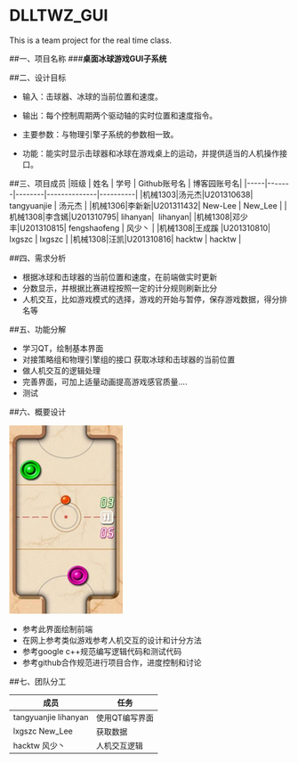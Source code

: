 # DLLTWZ_GUI
This is a team project for the real time class.


##一、项目名称
###**桌面冰球游戏GUI子系统**

##二、设计目标

 - 输入：击球器、冰球的当前位置和速度。

 - 输出：每个控制周期两个驱动轴的实时位置和速度指令。

 - 主要参数：与物理引擎子系统的参数相一致。

 - 功能：能实时显示击球器和冰球在游戏桌上的运动，并提供适当的人机操作接口。

##三、项目成员
|班级  |  姓名  |  学号  |  Github账号名  |  博客园账号名|
|-----|-------|--------|--------------|----------|
|机械1303|汤元杰|U201310638| tangyuanjie | 汤元杰 |
|机械1306|李新新|U201311432| New-Lee | New_Lee |
|机械1308|李含嫣|U201310795|  lihanyan|  lihanyan|
|机械1308|邓少丰|U201310815| fengshaofeng | 风少丶 |
|机械1308|王成蹊 |U201310810| lxgszc | lxgszc |
|机械1308|汪凯|U201310816| hacktw | hacktw |


##四、需求分析

+ 根据冰球和击球器的当前位置和速度，在前端做实时更新
+ 分数显示，并根据比赛进程按照一定的计分规则刷新比分
+ 人机交互，比如游戏模式的选择，游戏的开始与暂停，保存游戏数据，得分排名等

##五、功能分解

+ 学习QT，绘制基本界面
+ 对接策略组和物理引擎组的接口 获取冰球和击球器的当前位置
+ 做人机交互的逻辑处理
+ 完善界面，可加上适量动画提高游戏感官质量....
+ 测试

##六、概要设计

![游戏界面](./img/game.png)
+ 参考此界面绘制前端
+ 在网上参考类似游戏参考人机交互的设计和计分方法
+ 参考google c++规范编写逻辑代码和测试代码
+ 参考github合作规范进行项目合作，进度控制和讨论

##七、团队分工

|成员 |任务 |
|-----|----------|
| tangyuanjie  lihanyan         | 使用QT编写界面   |
| lxgszc  New_Lee               | 获取数据        |
| hacktw 风少丶                  | 人机交互逻辑    |
